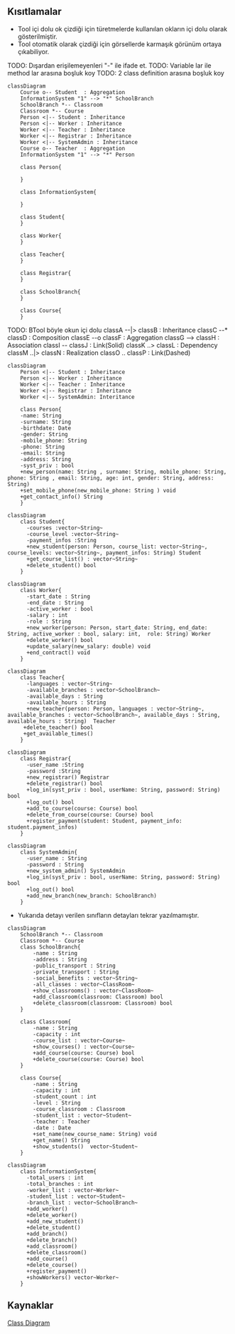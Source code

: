
## Kısıtlamalar
* Tool içi dolu ok çizdiği için türetmelerde kullanılan okların içi dolu olarak gösterilmiştir.
* Tool otomatik olarak çizdiği için görsellerde karmaşık görünüm ortaya çıkabiliyor.

TODO: Dışardan erişilemeyenleri "-" ile ifade et.
TODO: Variable lar ile method lar arasına boşluk koy
TODO: 2 class definition arasına boşluk koy

```mermaid
classDiagram
    Course o-- Student  : Aggregation
    InformationSystem "1" --> "*" SchoolBranch
    SchoolBranch *-- Classroom 
    Classroom *-- Course
    Person <|-- Student : Inheritance
    Person <|-- Worker : Inheritance
    Worker <|-- Teacher : Inheritance
    Worker <|-- Registrar : Inheritance
    Worker <|-- SystemAdmin : Inheritance
    Course o-- Teacher  : Aggregation
    InformationSystem "1" --> "*" Person

    class Person{
      
    }

    class InformationSystem{

    }

    class Student{
    }

    class Worker{
    }
    
    class Teacher{
    }

    class Registrar{
    }

    class SchoolBranch{
    }

    class Course{
    }
```
TODO: 
BTool böyle okun içi dolu
classA --|> classB : Inheritance
classC --* classD : Composition
classE --o classF : Aggregation
classG --> classH : Association
classI -- classJ : Link(Solid)
classK ..> classL : Dependency
classM ..|> classN : Realization
classO .. classP : Link(Dashed)

```mermaid
classDiagram
    Person <|-- Student : Inheritance
    Person <|-- Worker : Inheritance
    Worker <|-- Teacher : Inheritance
    Worker <|-- Registrar : Inheritance
    Worker <|-- SystemAdmin: Interitance

    class Person{
    -name: String
    -surname: String
    -birthdate: Date
    -gender: String
    -mobile_phone: String
    -phone: String
    -email: String
    -address: String
    -syst_priv : bool
    +new_person(name: String , surname: String, mobile_phone: String, phone: String , email: String, age: int, gender: String, address: String)
    +set_mobile_phone(new_mobile_phone: String ) void
    +get_contact_info() String
    }
```

```mermaid
classDiagram
    class Student{
      -courses :vector~String~ 
      -course_level :vector~String~ 
      -payment_infos :String 
      +new_student(person: Person, course_list: vector~String~, course_levels: vector~String~, payment_infos: String) Student
      +get_course_list() : vector~String~
      +delete_student() bool
    }
```

```mermaid
classDiagram
    class Worker{
      -start_date : String 
      -end_date : String 
      -active_worker : bool 
      -salary : int 
      -role : String
      +new_worker(person: Person, start_date: String, end_date: String, active_worker : bool, salary: int,  role: String) Worker
      +delete_worker() bool
      +update_salary(new_salary: double) void
      +end_contract() void
    }
```

```mermaid
classDiagram    
    class Teacher{
      -languages : vector~String~ 
      -available_branches : vector~SchoolBranch~ 
      -available_days : String 
      -available_hours : String
      +new_teacher(person: Person, languages : vector~String~, available_branches : vector~SchoolBranch~, available_days : String, available_hours : String)  Teacher
     +delete_teacher() bool
     +get_available_times()
    }
```

```mermaid
classDiagram
    class Registrar{
      -user_name :String
      -password :String
      +new_registrar() Registrar
      +delete_registrar() bool
      +log_in(syst_priv : bool, userName: String, password: String) bool
      +log_out() bool
      +add_to_course(course: Course) bool
      +delete_from_course(course: Course) bool
      +register_payment(student: Student, payment_info: student.payment_infos)
    }
```

```mermaid
classDiagram
    class SystemAdmin{
      -user_name : String
      -password : String
      +new_system_admin() SystemAdmin
      +log_in(syst_priv : bool, userName: String, password: String) bool
      +log_out() bool
      +add_new_branch(new_branch: SchoolBranch)
    }
```



* Yukarıda detayı verilen sınıfların detayları tekrar yazılmamıştır.

```mermaid
classDiagram
    SchoolBranch *-- Classroom 
    Classroom *-- Course
    class SchoolBranch{
        -name : String
        -address : String
        -public_transport : String
        -private_transport : String
        -social_benefits : vector~String~ 
        -all_classes : vector~ClassRoom~ 
        +show_classrooms() : vector~ClassRoom~
        +add_classroom(classroom: Classroom) bool
        +delete_classroom(classroom: Classroom) bool
    }

    class Classroom{
        -name : String
        -capacity : int
        -course_list : vector~Course~
        +show_courses() : vector~Course~
        +add_course(course: Course) bool
        +delete_course(course: Course) bool       
    }

    class Course{
        -name : String
        -capacity : int
        -student_count : int
        -level : String
        -course_classroom : Classroom
        -student_list : vector~Student~
        -teacher : Teacher
        -date : Date
        +set_name(new_course_name: String) void
        +get_name() String
        +show_students()  vector~Student~
    }
```

```mermaid
classDiagram
    class InformationSystem{
      -total_users : int
      -total_branches : int
      -worker_list : vector~Worker~
      -student_list : vector~Student~
      -branch_list : vector~SchoolBranch~
      +add_worker()
      +delete_worker()
      +add_new_student()
      +delete_student()
      +add_branch()
      +delete_branch()
      +add_classroom()
      +delete_classroom()
      +add_course()
      +delete_course()
      +register_payment()
      +showWorkers() vector~Worker~
    }
```


## Kaynaklar
[Class Diagram](https://mermaid-js.github.io/mermaid/#/classDiagram)
